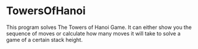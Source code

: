 # TowersOfHanoi
This program solves The Towers of Hanoi Game. It can either show you the 
sequence of moves or calculate how many moves it will take to solve a game 
of a certain stack height.
